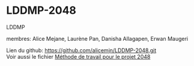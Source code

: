 # LDDMP-2048
LDDMP

membres: Alice Mejane, Laurène Pan, Danisha Allagapen, Erwan Maugeri

Lien du github: https://github.com/alicemjn/LDDMP-2048.git <br/>
Voir aussi le fichier [Méthode de travail pour le projet 2048](./TRAVAIL.md)
